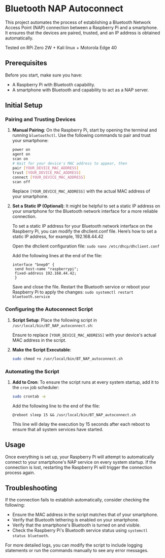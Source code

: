 # Bluetooth NAP Autoconnect

This project automates the process of establishing a Bluetooth Network Access Point (NAP) connection between a Raspberry Pi and a smartphone. It ensures that the devices are paired, trusted, and an IP address is obtained automatically.

Tested on RPi Zero 2W + Kali linux + Motorola Edge 40

## Prerequisites

Before you start, make sure you have:
- A Raspberry Pi with Bluetooth capability.
- A smartphone with Bluetooth and capability to act as a NAP server.

## Initial Setup

### Pairing and Trusting Devices

1. **Manual Pairing**: On the Raspberry Pi, start by opening the terminal and running `bluetoothctl`. Use the following commands to pair and trust your smartphone:

    ```bash
    power on
    agent on
    scan on
    # Wait for your device's MAC address to appear, then
    pair [YOUR_DEVICE_MAC_ADDRESS]
    trust [YOUR_DEVICE_MAC_ADDRESS]
    connect [YOUR_DEVICE_MAC_ADDRESS]
    scan off
    ```

    Replace `[YOUR_DEVICE_MAC_ADDRESS]` with the actual MAC address of your smartphone.

2. **Set a Static IP (Optional)**: It might be helpful to set a static IP address on your smartphone for the Bluetooth network interface for a more reliable connection.

   To set a static IP address for your Bluetooth network interface on the Raspberry Pi, you can modify the dhclient.conf file. Here’s how to set a static IP address, for example, 192.168.44.42

   Open the dhclient configuration file:
   ```sudo nano /etc/dhcp/dhclient.conf```

   Add the following lines at the end of the file:
   ```
   interface "bnep0" {
    send host-name "raspberrypi";
    fixed-address 192.168.44.42;
    }
   ```
   
   Save and close the file. Restart the Bluetooth service or reboot your Raspberry Pi to apply the changes:
   ```sudo systemctl restart bluetooth.service```

### Configuring the Autoconnect Script

1. **Script Setup**: Place the following script in `/usr/local/bin/BT_NAP_autoconnect.sh`:

    Ensure to replace `[YOUR_DEVICE_MAC_ADDRESS]` with your device's actual MAC address in the script.

2. **Make the Script Executable**:
    ```bash
    sudo chmod +x /usr/local/bin/BT_NAP_autoconnect.sh
    ```

### Automating the Script

1. **Add to Cron**: To ensure the script runs at every system startup, add it to the `cron` job scheduler:

    ```bash
    sudo crontab -e
    ```

    Add the following line to the end of the file:
    ```
    @reboot sleep 15 && /usr/local/bin/BT_NAP_autoconnect.sh
    ```

    This line will delay the execution by 15 seconds after each reboot to ensure that all system services have started.

## Usage

Once everything is set up, your Raspberry Pi will attempt to automatically connect to your smartphone's NAP service on every system startup. If the connection is lost, restarting the Raspberry Pi will trigger the connection process again.

## Troubleshooting

If the connection fails to establish automatically, consider checking the following:
- Ensure the MAC address in the script matches that of your smartphone.
- Verify that Bluetooth tethering is enabled on your smartphone.
- Verify that the smartphone's Bluetooth is turned on and visible.
- Check the Raspberry Pi's Bluetooth service status using `systemctl status bluetooth`.

For more detailed logs, you can modify the script to include logging statements or run the commands manually to see any error messages.


